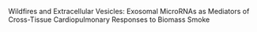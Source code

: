 Wildfires and Extracellular Vesicles: Exosomal MicroRNAs as Mediators of Cross-Tissue Cardiopulmonary Responses to Biomass Smoke
